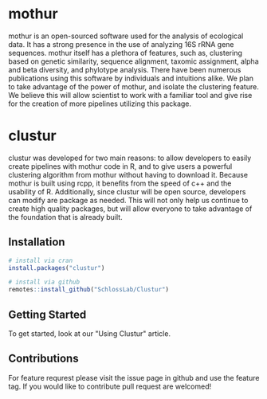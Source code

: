 # mothur

mothur is an open-sourced software used for the analysis of ecological data. It has a strong presence in the use of analyzing 16S rRNA gene sequences. mothur itself has a plethora of features, such as, clustering based on genetic similarity, sequence alignment, taxomic assignment, alpha and beta diversity, and phylotype analysis. There have been numerous publications using this software by individuals and intuitions alike. We plan to take advantage of the power of mothur, and isolate the clustering feature. We believe this will allow scientist to work with a familiar tool and give rise for the creation of more pipelines utilizing this package.

# clustur

clustur was developed for two main reasons: to allow developers to easily create pipelines with mothur code in R, and to give users a powerful clustering algorithm from mothur without having to download it. Because mothur is built using rcpp, it benefits from the speed of c++ and the usability of R. Additionally, since clustur will be open source, developers can modify are package as needed. This will not only help us continue to create high quality packages, but will allow everyone to take advantage of the foundation that is already built.


## Installation

```r
# install via cran
install.packages("clustur")
```

```r
# install via github
remotes::install_github("SchlossLab/Clustur")
```

## Getting Started

To get started, look at our "Using Clustur" article. 

## Contributions

For feature requrest please visit the issue page in github and use the feature tag. If you would like to contribute pull request are welcomed!